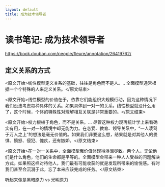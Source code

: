 ```yaml
---
layout: default
title: 成为技术领导者
---
```


# 读书笔记: 成为技术领导者

<https://book.douban.com/people/fleure/annotation/26419762/>
## 定义关系的方式

<原文开始>线性模型定义关系的基础，往往是角色而不是人。.. 全面模型通常根据一个个特殊的人来定义关系。</原文结束>

<原文开始>线性模型的价值在于，依靠它们能组织大规模行动，因为这种情况下我们没法考虑每种具体的关系。如果具体到一对一的关系，线性模型就没什么用了，这个时候，个体的特殊性对理解相互关联是非常重要的。</原文结束>

<原文开始>权力根植于角色，而不是关系。... 尽管这种权力观再统计学上来看确实有用，在一对一的情境中却无能为力。在恋爱、教育、领导关系中，“一人凌驾于万人之上”的想法是毫无价值的。如果我们非要这么想，结果就是对其他人的畏惧、愤怒、侵犯、愧疚，还有嫉妒。</原文结束>

<原文开始>在一对一关系中，全面模型俄价值体现得淋漓尽致。两个人，无论他们是什么角色，他们的生命都是平等的。全面模型会带来一种人人受益的问题解决方式。如果照这样对待他人，我们最有可能收获的就是发现所带来的愉悦感。有时我们甚至会沉溺于此，忘了本来应该完成的任务。</原文结束>

听起来像是黑暗原力 vs 光明原力